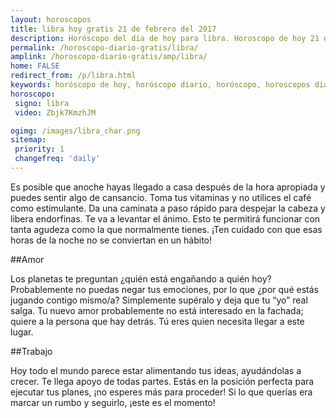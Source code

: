 ```yaml
---
layout: horoscopos
title: libra hoy gratis 21 de febrero del 2017 
description: Horóscopo del dia de hoy para libra. Horoscopo de hoy 21 de febrero del 2017. Las predicciones de amor, trabajo, vida personal gratis.
permalink: /horoscopo-diario-gratis/libra/
amplink: /horoscopo-diario-gratis/amp/libra/
home: FALSE
redirect_from: /p/libra.html
keywords: horóscopo de hoy, horóscopo diario, horóscopo, horoscopos diarios gratis del dia de hoy, horóscopo diario gratis,horóscopo 2017, horóscopo esperanza gracia, horoscopo libra hoy, horoscop, horóscopos gratis, horoscopo libra, horoscopo libra 2017, Tarot, Astrologia, Zodíaco, libra, horoscopo gratis
horoscopo:
 signo: libra
 video: Zbjk7KmzhJM

ogimg: /images/libra_char.png
sitemap:
 priority: 1
 changefreq: 'daily'
---
```



Es posible que anoche hayas llegado a casa después de la hora apropiada y puedes sentir algo de cansancio. Toma tus vitaminas y no utilices el café como estimulante. Da una caminata a paso rápido para despejar la cabeza y libera endorfinas. Te va a levantar el ánimo. Esto te permitirá funcionar con tanta agudeza como la que normalmente tienes. ¡Ten cuidado con que esas horas de la noche no se conviertan en un hábito!

##Amor

Los planetas te preguntan ¿quién está engañando a quién hoy? Probablemente no puedas negar tus emociones, por lo que ¿por qué estás jugando contigo mismo/a? Simplemente supéralo y deja que tu “yo” real salga. Tu nuevo amor probablemente no está interesado en la fachada; quiere a la persona que hay detrás. Tú eres quien necesita llegar a este lugar.

##Trabajo

Hoy todo el mundo parece estar alimentando tus ideas, ayudándolas a crecer. Te llega apoyo de todas partes. Estás en la posición perfecta para ejecutar tus planes, ¡no esperes más para proceder! Si lo que querías era marcar un rumbo y seguirlo, ¡este es el momento!